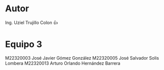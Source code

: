 # Autor

Ing. Uziel Trujillo Colon 👍

# Equipo 3
M22320003 José Javier Gómez González
M22320005 José Salvador Solis Lombera
M22320013 Arturo Orlando Hernández Barrera